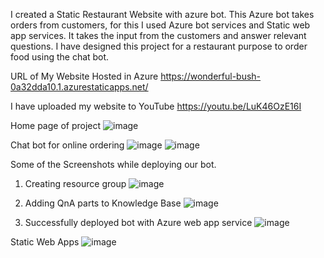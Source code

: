 I created a Static Restaurant Website with azure bot. This Azure bot takes orders from customers, for this I used Azure bot services and Static web app services. It takes the input from the customers and answer relevant questions. I have designed this project for a restaurant purpose to order food using the chat bot.

URL of My Website Hosted in Azure
https://wonderful-bush-0a32dda10.1.azurestaticapps.net/

I have uploaded my website to YouTube
https://youtu.be/LuK46OzE16I

Home page of project
![image](https://user-images.githubusercontent.com/104216615/167265526-23e2f64a-f9d0-4b2c-989c-c9b5ac6e3a6e.png)

Chat bot for online ordering
![image](https://user-images.githubusercontent.com/104216615/167265612-64f59e41-f1ba-47fe-b261-4b8657810783.png)
![image](https://user-images.githubusercontent.com/104216615/167265613-169226e3-b2b9-4c18-9e15-ae5123a1c3d2.png)

Some of the Screenshots while deploying our bot.
  1. Creating resource group
![image](https://user-images.githubusercontent.com/104216615/167265715-ba3a8d4e-2cf7-4eba-b0ac-1490fc9d9514.png)

  2. Adding QnA parts to Knowledge Base
![image](https://user-images.githubusercontent.com/104216615/167265752-57db7cf5-1d73-46e6-a2a8-3df576a7f605.png)

  3. Successfully deployed bot with Azure web app service
![image](https://user-images.githubusercontent.com/104216615/167265888-572c536c-779f-4118-804b-8628c665db53.png)

  Static Web Apps
![image](https://user-images.githubusercontent.com/104216615/167265931-95e4d3a0-80bb-4916-bf86-09485439b232.png)
